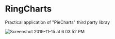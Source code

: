 # RingCharts
Practical application of "PieCharts" third party libray


![Screenshot 2019-11-15 at 6 03 52 PM](https://user-images.githubusercontent.com/38103919/68943956-a7534400-07d2-11ea-89e8-6a653b2c6c3f.png)
